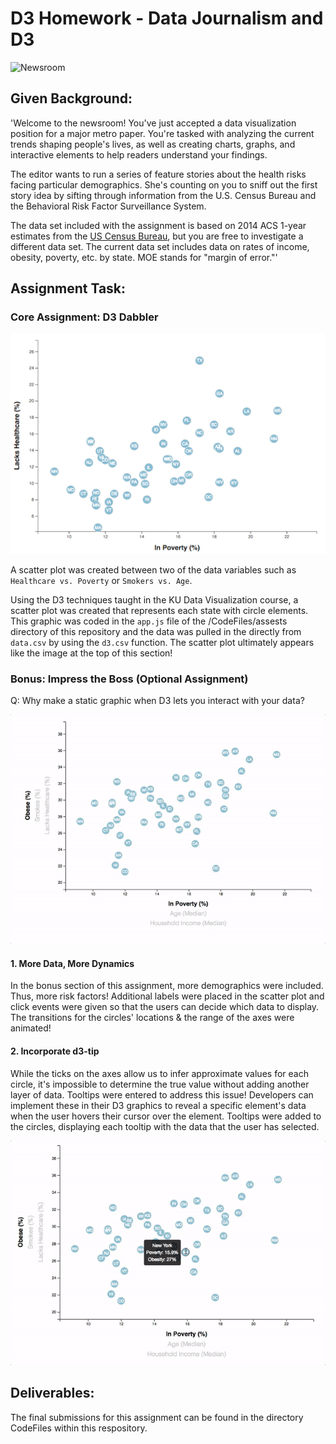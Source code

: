 # D3 Homework - Data Journalism and D3

![Newsroom](https://media.giphy.com/media/v2xIous7mnEYg/giphy.gif)

## Given Background:

'Welcome to the newsroom! You've just accepted a data visualization position for a major metro paper. You're tasked with analyzing the current trends shaping people's lives, as well as creating charts, graphs, and interactive elements to help readers understand your findings.

The editor wants to run a series of feature stories about the health risks facing particular demographics. She's counting on you to sniff out the first story idea by sifting through information from the U.S. Census Bureau and the Behavioral Risk Factor Surveillance System.

The data set included with the assignment is based on 2014 ACS 1-year estimates from the [US Census Bureau](https://data.census.gov/cedsci/), but you are free to investigate a different data set. The current data set includes data on rates of income, obesity, poverty, etc. by state. MOE stands for "margin of error."'

## Assignment Task:

### Core Assignment: D3 Dabbler

![4-scatter](Images/4-scatter.jpg)

A scatter plot was created between two of the data variables such as `Healthcare vs. Poverty` or `Smokers vs. Age`.

Using the D3 techniques taught in the KU Data Visualization course, a scatter plot was created that represents each state with circle elements. This graphic was coded in the `app.js` file of the /CodeFiles/assests directory of this repository and the data was pulled in the directly from `data.csv` by using the `d3.csv` function.
The scatter plot ultimately appears like the image at the top of this section!


### Bonus: Impress the Boss (Optional Assignment)

Q: Why make a static graphic when D3 lets you interact with your data?

![7-animated-scatter](Images/7-animated-scatter.gif)

#### 1. More Data, More Dynamics
 In the bonus section of this assignment, more demographics were included. Thus, more risk factors!
Additional labels were placed in the scatter plot and click events were given so that the users can decide which data to display. 
The transitions for the circles' locations & the range of the axes were animated!

#### 2. Incorporate d3-tip
While the ticks on the axes allow us to infer approximate values for each circle, it's impossible to determine the true value without adding another layer of data.
Tooltips were entered to address this issue!
Developers can implement these in their D3 graphics to reveal a specific element's data when the user hovers their cursor over the element. Tooltips were added to the circles, displaying each tooltip with the data that the user has selected. 

![8-tooltip](Images/8-tooltip.gif)

## Deliverables: 
The final submissions for this assignment can be found in the directory CodeFiles within this respository.

